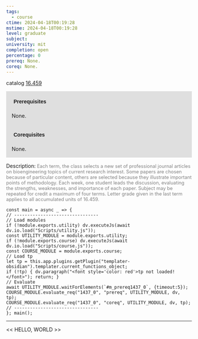 ```yaml
---
tags:
  - course
ctime: 2024-04-18T00:19:28
mstime: 2024-04-18T00:19:28
level: graduate
subject: 
university: mit
completion: open
percentage: 0
prereq: None.
coreq: None.
---
```


catalog [16.459](http://student.mit.edu/catalog/m16a.html#16.459)

<span style="display: block; padding: 15px; background-color: rgb(100, 100, 100, 0.2);"><font id="m_prereq1437_0" style="display: block; font-family: Arial, sans-serif; font-weight: bold; padding: 5px">Prerequisites</font><br><span id="prereq1437_0">None.</span></span>
<span style="display: block; padding: 15px; background-color: rgb(100, 100, 100, 0.2);"><font id="m_coreq1437_0" style="display: block; font-family: Arial, sans-serif; font-weight: bold; padding: 5px">Corequisites</font><br><span id="coreq1437_0">None.</span></span>

<font style="">Description:</font>
<font style="color: grey; font-size: 0.8rem;">Each term, the class selects a new set of professional journal articles on bioengineering topics of current research interest. Some papers are chosen because of particular content, others are selected because they illustrate important points of methodology. Each week, one student leads the discussion, evaluating the strengths, weaknesses, and importance of each paper. Subject may be repeated for credit a maximum of four terms. Letter grade given in the last term applies to all accumulated units of 16.459.</font>

```dataviewjs
const main = async _ => {
// --------------------------------
// Load modules
if (!module.exports.utility) dv.executeJs(await dv.io.load("Scripts/utility.js"));
const UTILITY_MODULE = module.exports.utility;
if (!module.exports.course) dv.executeJs(await dv.io.load("Scripts/course.js"));
const COURSE_MODULE = module.exports.course;
// Load tp
let tp = this.app.plugins.getPlugin("templater-obsidian").templater.current_functions_object;
if (!tp) { dv.paragraph("<font style='color: red'>tp not loaded!</font>"); return; }
// Evaluate
await UTILITY_MODULE.waitForElements(`#m_prereq1437_0`, {timeout:5});
COURSE_MODULE.evaluate_req("1437_0", "prereq", UTILITY_MODULE, dv, tp);
COURSE_MODULE.evaluate_req("1437_0", "coreq", UTILITY_MODULE, dv, tp);
// --------------------------------
}; main();
```

---

<< HELLO, WORLD >>
